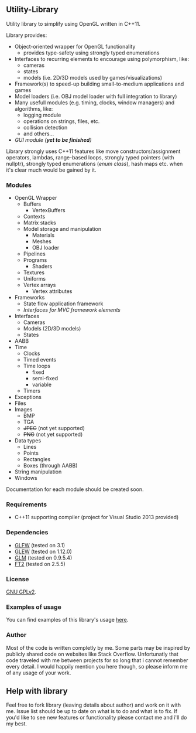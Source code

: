 ## Utility-Library
Utility library to simplify using OpenGL written in C++11.   

Library provides:
- Object-oriented wrapper for OpenGL functionality
    - provides type-safety using strongly typed enumerations
- Interfaces to recurring elements to encourage using polymorphism, like:
    - cameras
    - states
    - models (i.e. 2D/3D models used by games/visualizations)
- Framework(s) to speed-up building small-to-medium applications and games
- Model loaders (i.e. OBJ model loader with full integration to library)
- Many usefull modules (e.g. timing, clocks, window managers) and algorithms, like:
    - logging module
    - operations on strings, files, etc.
    - collision detection
    - and others...
- _GUI module (**yet to be finished**)_

Library strongly uses C++11 features like move constructors/assignment operators, lambdas, range-based loops, strongly typed pointers (with nullptr), strongly typed enumerations (_enum class_), hash maps etc. when it's clear much would be gained by it.

### Modules
- OpenGL Wrapper
    - Buffers
        - VertexBuffers
    - Contexts
    - Matrix stacks
    - Model storage and manipulation
        - Materials
        - Meshes
        - OBJ loader
    - Pipelines
    - Programs
        - Shaders
    - Textures
    - Uniforms
    - Vertex arrays
        - Vertex attributes
- Frameworks
    - State flow application framework
    - _Interfaces for MVC framework elements_
- Interfaces
    - Cameras
    - Models (2D/3D models)
    - States
- AABB
- Time
    - Clocks
    - Timed events
    - Time loops
        - fixed
        - semi-fixed
        - variable
    - Timers
- Exceptions
- Files
- Images
    - BMP
    - TGA
    - ~~JPEG~~ (not yet supported)
    - ~~PNG~~ (not yet supported)
- Data types
    - Lines
    - Points
    - Rectangles
    - Boxes (through AABB)
- String manipulation
- Windows

Documentation for each module should be created soon.

### Requirements
- C++11 supporting compiler (project for Visual Studio 2013 provided)

### Dependencies
- [GLFW](http://www.glfw.org/) (tested on 3.1)
- [GLEW](http://www.glew.sourceforge.net/) (tested on 1.12.0)
- [GLM](http://www.glm.g-truc.net/) (tested on 0.9.5.4)
- [FT2](http://www.freetype.org/freetype2/) (tested on 2.5.5)

### License
[GNU GPLv2](LICENSE).

### Examples of usage
You can find examples of this library's usage [here](https://github.com/RippeR37/Utility-Library/wiki/ExampleProjects).

### Author
Most of the code is written completly by me. Some parts may be inspired by publicly shared code on websites like Stack Overflow. Unfortunatly that code traveled with me between projects for so long that i cannot remember every detail. I would happily mention you here though, so please inform me of any usage of your work.

## Help with library
Feel free to fork library (leaving details about author) and work on it with me. Issue list should be up to date on what is to do and what is to fix. If you'd like to see new features or functionality please contact me and i'll do my best.
